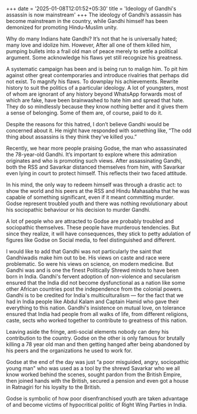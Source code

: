 +++
date = '2025-01-08T12:01:52+05:30'
title = 'Ideology of Gandhi's assassin is now mainstream'
+++
The ideology of Gandhi’s assassin has become mainstream in the country, while Gandhi himself has been demonized for promoting Hindu-Muslim unity.

Why do many Indians hate Gandhi? It’s not that he is universally hated; many love and idolize him. However, After all one of them killed him, pumping bullets into a frail old man of peace merely to settle a political argument. Some acknowledge his flaws yet still recognize his greatness.

A systematic campaign has been and is being run to malign him. To pit him against other great contemporaries and introduce rivalries that perhaps did not exist. To magnify his flaws. To downplay his achievements. Rewrite history to suit the politics of a particular ideology. A lot of youngsters, most of whom are ignorant of any history beyond WhatsApp forwards most of which are fake, have been brainwashed to hate him and spread that hate. They do so mindlessly because they know nothing better and it gives them a sense of belonging. Some of them are, of course, paid to do it.

Despite the reasons for this hatred, I don’t believe Gandhi would be concerned about it. He might have responded with something like, “The odd thing about assassins is they think they've killed you.”

Recently, we hear more people praising Godse, the man who assassinated the 78-year-old Gandhi. It’s important to explore where this admiration originates and who is promoting such views. After assassinating Gandhi, both the RSS and Savarkar distanced themselves from him, with Savarkar even lying in court to protect himself. This reflects their two faced attitude.

In his mind, the only way to redeem himself was through a drastic act: to show the world and his peers at the RSS and Hindu Mahasabha that he was capable of something significant, even if it meant committing murder. Godse represent troubled youth and there was nothing revolutionary about his sociopathic behaviour or his decision to murder Gandhi.

A lot of people who are attracted to Godse are probably troubled and sociopathic themselves. These people have murderous tendencies. But since they realize, it will have consequences, they stick to petty adulation of figures like Godse on Social media, to feel distinguished and different.

I would like to add that Gandhi was not particularly the saint that Gandhiwadis make him out to be. His views on caste and race were problematic. So were his views on science, on modern medicine. But Gandhi was and is one the finest Politically Shrewd minds to have been born in India. Gandhi's fervent adoption of non-violence and secularism ensured that the India did not become dysfunctional as a nation like some other African countries post the independence from the colonial powers. Gandhi is to be credited for India's multiculturalism — for the fact that we had in India people like Abdul Kalam and Captain Hamid who gave their everything to this nation. Gandhi's insistence on mutual love, on tolerance ensured that India had people from all walks of life, from different religions, caste, sects who worked together to contribute to greatness of this nation.

Leaving aside the fringe, anti-social elements nobody can deny his contribution to the country. Godse on the other is only famous for brutally killing a 78 year old man and then getting hanged after being abandoned by his peers and the organizations he used to work for.

Godse at the end of the day was just “a poor misguided, angry, sociopathic young man" who was used as a tool by the shrewd Savarkar who we all know worked behind the scenes, sought pardon from the British Empire, then joined hands with the British, secured a pension and even got a house in Ratnagiri for his loyalty to the British.

Godse is symbolic of how poor disenfranchised youth are taken advantage of and become victims of hypocritical politic of Right Wing Parties in India.